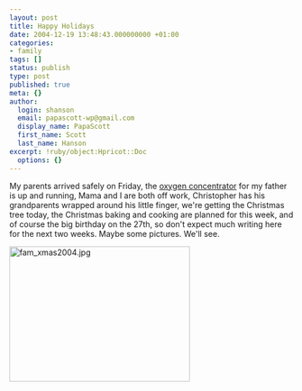 ```yaml
---
layout: post
title: Happy Holidays
date: 2004-12-19 13:48:43.000000000 +01:00
categories:
- family
tags: []
status: publish
type: post
published: true
meta: {}
author:
  login: shanson
  email: papascott-wp@gmail.com
  display_name: PapaScott
  first_name: Scott
  last_name: Hanson
excerpt: !ruby/object:Hpricot::Doc
  options: {}
---
```

<p>My parents arrived safely on Friday, the <a href="http://www.linde-gastherapeutics.com/International/Web/LG/templ/Likelgalhtempl.nsf/DocByAlias/hc_trav">oxygen concentrator</a> for my father is up and running, Mama and I are both off work, Christopher has his grandparents wrapped around his little finger, we're getting the Christmas tree today, the Christmas baking and cooking are planned for this week, and of course the big birthday on the 27th, so don't expect much writing here for the next two weeks. Maybe some pictures. We'll see.</p>
<p><img alt="fam_xmas2004.jpg" src="https://www.papascott.de/archives/fotos/fam_xmas2004.jpg" width="320" height="240" /></p>
